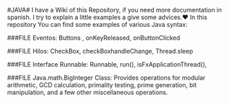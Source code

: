 #JAVA#
I have a Wiki of this Repository, if you need more documentation in spanish. I try to explain a little examples a give some advices.❤️
In this repository You can find some examples of various Java syntax:


###FILE Eventos:
Buttons , onKeyReleased, onButtonClicked

###FILE Hilos:
CheckBox, checkBoxhandleChange,  Thread.sleep

###FILE Interface Runnable:
Runnable, run(), isFxApplicationThread(), 

###FILE Java.math.BigInteger Class:
Provides operations for modular arithmetic, GCD calculation, primality testing, prime generation, bit manipulation, and a few other miscellaneous operations.
